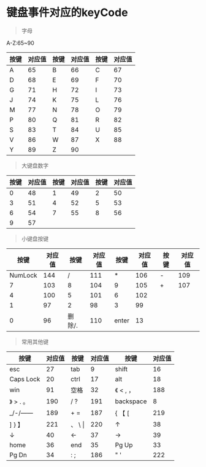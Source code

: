 # 键盘事件对应的keyCode

>字母

A-Z:65~90

|按键|对应值|按键|对应值|按键|对应值|
|----|-----|----|-----|----|-----|
|A|65|B|66|C|67|
|D|68|E|69|F|70|
|G|71|H|72|I|73|
|J|74|K|75|L|76|
|M|77|N|78|O|79|
|P|80|Q|81|R|82|
|S|83|T|84|U|85|
|V|86|W|87|X|88|
|Y|89|Z|90|||


>大键盘数字

|按键|对应值|按键|对应值|按键|对应值|
|----|-----|----|-----|----|-----|
|0|48|1|49|2|50|
|3|51|4|52|5|53|
|6|54|7|55|8|56|
|9|57|||||

>小键盘按键

|按键|对应值|按键|对应值|按键|对应值|按键|对应值|
|----|-----|----|-----|----|-----|----|-----|
|NumLock|144|/|111|*|106|-|109|
|7|103|8|104|9|105|+|107|
|4|100|5|101|6|102|||
|1|97|2|98|3|99|||
|0|96|删除/.|110|enter|13|||

>常用其他键

|按键|对应值|按键|对应值|按键|对应值|
|----|----|----|----|----|----|
|esc|27|tab|9|shift|16|
|Caps Lock|20|ctrl|17|alt|18|
|win|91|空格|32|《 < , ，|188|
|》 > . 。|190|/ ?|191|backspace|8|
|_/-/——|189|+   =|187|{ 【 [|219|
|] } 】|221|、 \  \| |220|↑|38|
|↓|40|←|37|→|39|
|home|36|end|35|Pg Up|33|
|Pg Dn|34|: ;|186|" '|222|